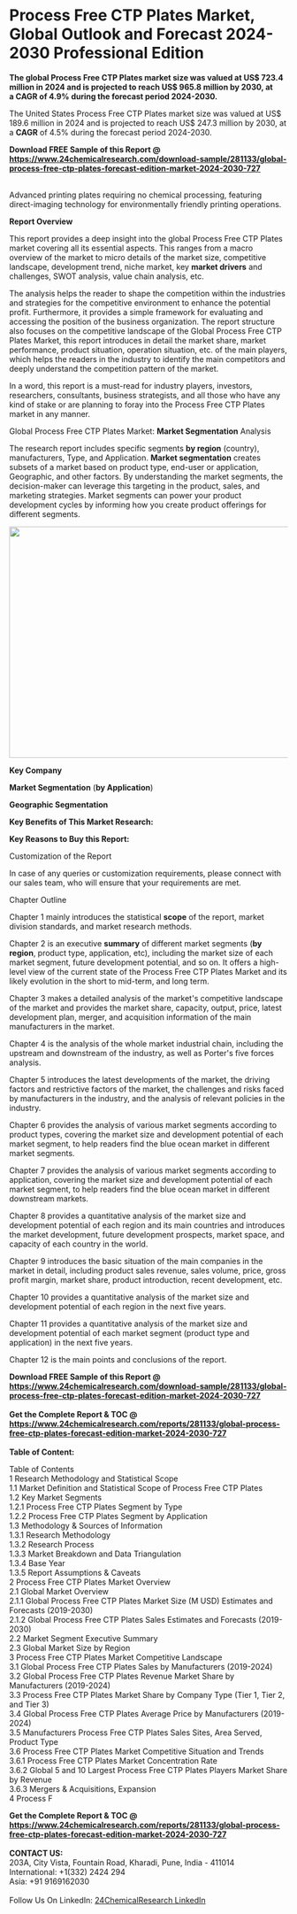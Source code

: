 <h1>Process Free CTP Plates Market, Global Outlook and Forecast 2024-2030 Professional Edition</h1><p><strong>The global Process Free CTP Plates market size was valued at US$ 723.4 million in 2024 and is projected to reach US$ 965.8 million by 2030, at a CAGR of 4.9% during the forecast period 2024-2030.</strong></p><p>
</p><p>The United States Process Free CTP Plates market size was valued at US$ 189.6 million in 2024 and is projected to reach US$ 247.3 million by 2030, at a <strong>CAGR</strong> of 4.5% during the forecast period 2024-2030.</p><div><b>Download FREE Sample of this Report @ 
            <a href="https://www.24chemicalresearch.com/download-sample/281133/global-process-free-ctp-plates-forecast-edition-market-2024-2030-727">
            https://www.24chemicalresearch.com/download-sample/281133/global-process-free-ctp-plates-forecast-edition-market-2024-2030-727</a></b></div><br><p>
</p><p>Advanced printing plates requiring no chemical processing, featuring direct-imaging technology for environmentally friendly printing operations.</p><p>
</p><p><strong>Report Overview</strong></p><p>
</p><p>This report provides a deep insight into the global Process Free CTP Plates market covering all its essential aspects. This ranges from a macro overview of the market to micro details of the market size, competitive landscape, development trend, niche market, key <strong>market drivers</strong> and challenges, SWOT analysis, value chain analysis, etc.</p><p>
</p><p></p><p>
</p><p>The analysis helps the reader to shape the competition within the industries and strategies for the competitive environment to enhance the potential profit. Furthermore, it provides a simple framework for evaluating and accessing the position of the business organization. The report structure also focuses on the competitive landscape of the Global Process Free CTP Plates Market, this report introduces in detail the market share, market performance, product situation, operation situation, etc. of the main players, which helps the readers in the industry to identify the main competitors and deeply understand the competition pattern of the market.</p><p>
</p><p>In a word, this report is a must-read for industry players, investors, researchers, consultants, business strategists, and all those who have any kind of stake or are planning to foray into the Process Free CTP Plates market in any manner.</p><p>
</p><p>Global Process Free CTP Plates Market: <strong>Market Segmentation</strong> Analysis</p><p>
</p><p>The research report includes specific segments <strong>by region</strong> (country), manufacturers, Type, and Application. <strong>Market segmentation</strong> creates subsets of a market based on product type, end-user or application, Geographic, and other factors. By understanding the market segments, the decision-maker can leverage this targeting in the product, sales, and marketing strategies. Market segments can power your product development cycles by informing how you create product offerings for different segments.</p><p>
</p><p><img alt="" src="https://24chemicalresearch.com/assets/report-images/ProcessFreeCTPPlatesmarket.png" style="height:418px; width:731px"></p><p>
</p><p><strong>Key Company</strong></p><p>
</p><p>
</p><p><strong>Market Segmentation</strong> (<strong>by Application</strong>)</p><p>
</p><p>
</p><p><strong>Geographic Segmentation</strong></p><p>
</p><p>
</p><p><strong>Key Benefits of This Market Research:</strong></p><p>
</p><p>
</p><p><strong>Key Reasons to Buy this Report:</strong></p><p>
</p><p>
</p><p>Customization of the Report</p><p>
</p><p>In case of any queries or customization requirements, please connect with our sales team, who will ensure that your requirements are met.</p><p>
</p><p>Chapter Outline</p><p>
</p><p>Chapter 1 mainly introduces the statistical <strong>scope</strong> of the report, market division standards, and market research methods.</p><p>
</p><p>Chapter 2 is an executive <strong>summary</strong> of different market segments (<strong>by region</strong>, product type, application, etc), including the market size of each market segment, future development potential, and so on. It offers a high-level view of the current state of the Process Free CTP Plates Market and its likely evolution in the short to mid-term, and long term.</p><p>
</p><p>Chapter 3 makes a detailed analysis of the market's competitive landscape of the market and provides the market share, capacity, output, price, latest development plan, merger, and acquisition information of the main manufacturers in the market.</p><p>
</p><p>Chapter 4 is the analysis of the whole market industrial chain, including the upstream and downstream of the industry, as well as Porter's five forces analysis.</p><p>
</p><p>Chapter 5 introduces the latest developments of the market, the driving factors and restrictive factors of the market, the challenges and risks faced by manufacturers in the industry, and the analysis of relevant policies in the industry.</p><p>
</p><p>Chapter 6 provides the analysis of various market segments according to product types, covering the market size and development potential of each market segment, to help readers find the blue ocean market in different market segments.</p><p>
</p><p>Chapter 7 provides the analysis of various market segments according to application, covering the market size and development potential of each market segment, to help readers find the blue ocean market in different downstream markets.</p><p>
</p><p>Chapter 8 provides a quantitative analysis of the market size and development potential of each region and its main countries and introduces the market development, future development prospects, market space, and capacity of each country in the world.</p><p>
</p><p>Chapter 9 introduces the basic situation of the main companies in the market in detail, including product sales revenue, sales volume, price, gross profit margin, market share, product introduction, recent development, etc.</p><p>
</p><p>Chapter 10 provides a quantitative analysis of the market size and development potential of each region in the next five years.</p><p>
</p><p>Chapter 11 provides a quantitative analysis of the market size and development potential of each market segment (product type and application) in the next five years.</p><p>
</p><p>Chapter 12 is the main points and conclusions of the report.</p><div><b>Download FREE Sample of this Report @ 
            <a href="https://www.24chemicalresearch.com/download-sample/281133/global-process-free-ctp-plates-forecast-edition-market-2024-2030-727">
            https://www.24chemicalresearch.com/download-sample/281133/global-process-free-ctp-plates-forecast-edition-market-2024-2030-727</a></b></div><br><div><b>Get the Complete Report & TOC @ 
            <a href="https://www.24chemicalresearch.com/reports/281133/global-process-free-ctp-plates-forecast-edition-market-2024-2030-727">
            https://www.24chemicalresearch.com/reports/281133/global-process-free-ctp-plates-forecast-edition-market-2024-2030-727</a></b></div><br>
            <b>Table of Content:</b><p>Table of Contents<br />
 1 Research Methodology and Statistical Scope<br />
 1.1 Market Definition and Statistical Scope of Process Free CTP Plates<br />
 1.2 Key Market Segments<br />
 1.2.1 Process Free CTP Plates Segment by Type<br />
 1.2.2 Process Free CTP Plates Segment by Application<br />
 1.3 Methodology & Sources of Information<br />
 1.3.1 Research Methodology<br />
 1.3.2 Research Process<br />
 1.3.3 Market Breakdown and Data Triangulation<br />
 1.3.4 Base Year<br />
 1.3.5 Report Assumptions & Caveats<br />
 2 Process Free CTP Plates Market Overview<br />
 2.1 Global Market Overview<br />
 2.1.1 Global Process Free CTP Plates Market Size (M USD) Estimates and Forecasts (2019-2030)<br />
 2.1.2 Global Process Free CTP Plates Sales Estimates and Forecasts (2019-2030)<br />
 2.2 Market Segment Executive Summary<br />
 2.3 Global Market Size by Region<br />
 3 Process Free CTP Plates Market Competitive Landscape<br />
 3.1 Global Process Free CTP Plates Sales by Manufacturers (2019-2024)<br />
 3.2 Global Process Free CTP Plates Revenue Market Share by Manufacturers (2019-2024)<br />
 3.3 Process Free CTP Plates Market Share by Company Type (Tier 1, Tier 2, and Tier 3)<br />
 3.4 Global Process Free CTP Plates Average Price by Manufacturers (2019-2024)<br />
 3.5 Manufacturers Process Free CTP Plates Sales Sites, Area Served, Product Type<br />
 3.6 Process Free CTP Plates Market Competitive Situation and Trends<br />
 3.6.1 Process Free CTP Plates Market Concentration Rate<br />
 3.6.2 Global 5 and 10 Largest Process Free CTP Plates Players Market Share by Revenue<br />
 3.6.3 Mergers & Acquisitions, Expansion<br />
 4 Process F</p><div><b>Get the Complete Report & TOC @ 
            <a href="https://www.24chemicalresearch.com/reports/281133/global-process-free-ctp-plates-forecast-edition-market-2024-2030-727">
            https://www.24chemicalresearch.com/reports/281133/global-process-free-ctp-plates-forecast-edition-market-2024-2030-727</a></b></div><br><b>CONTACT US:</b><br>
            203A, City Vista, Fountain Road, Kharadi, Pune, India - 411014<br>
            International: +1(332) 2424 294<br>
            Asia: +91 9169162030 <br><br>
            Follow Us On LinkedIn: <a href="https://www.linkedin.com/company/24chemicalresearch/">24ChemicalResearch LinkedIn</a>